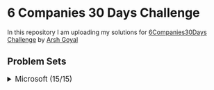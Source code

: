 # 6 Companies 30 Days Challenge

In this repository I am uploading my solutions for [6Companies30Days Challenge](https://youtu.be/QUnaBYKQkZU) by [Arsh Goyal](https://www.linkedin.com/in/arshgoyal/)

## Problem Sets

<details>
<summary style="font-size: 1.2em">Microsoft (15/15)</summary>

Sr  | [Problems](./microsoft/README.md)                                                                     | TryIt                                                                                                                                     | Status
----|---------------------------------------------------------------------------------------                |-------------------------------------------------------------------------------------------------------------------------------------------|---------
1   | Evaluate Reverse Polish Notation                                       | [Problem Link](https://leetcode.com/problems/evaluate-reverse-polish-notation/)                             | ✅
2   | Combination Sum III                                      | [Problem Link](https://leetcode.com/problems/combination-sum-iii/)                             | ✅

</details>

